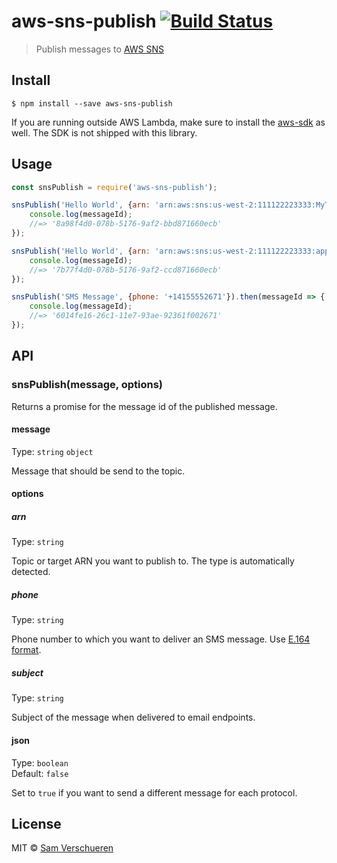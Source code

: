 # aws-sns-publish [![Build Status](https://travis-ci.org/SamVerschueren/aws-sns-publish.svg?branch=master)](https://travis-ci.org/SamVerschueren/aws-sns-publish)

> Publish messages to [AWS SNS](https://aws.amazon.com/sns)


## Install

```
$ npm install --save aws-sns-publish
```

If you are running outside AWS Lambda, make sure to install the [aws-sdk](https://github.com/aws/aws-sdk-js) as well. The SDK is not shipped with this library.


## Usage

```js
const snsPublish = require('aws-sns-publish');

snsPublish('Hello World', {arn: 'arn:aws:sns:us-west-2:111122223333:MyTopic'}).then(messageId => {
	console.log(messageId);
	//=> '8a98f4d0-078b-5176-9af2-bbd871660ecb'
});

snsPublish('Hello World', {arn: 'arn:aws:sns:us-west-2:111122223333:app/GCM/MyApplication'}).then(messageId => {
	console.log(messageId);
	//=> '7b77f4d0-078b-5176-9af2-ccd871660ecb'
});

snsPublish('SMS Message', {phone: '+14155552671'}).then(messageId => {
	console.log(messageId);
	//=> '6014fe16-26c1-11e7-93ae-92361f002671'
});
```


## API

### snsPublish(message, options)

Returns a promise for the message id of the published message.

#### message

Type: `string` `object`

Message that should be send to the topic.

#### options

##### arn

Type: `string`

Topic or target ARN you want to publish to. The type is automatically detected.

##### phone

Type: `string`

Phone number to which you want to deliver an SMS message. Use [E.164 format](https://en.wikipedia.org/wiki/E.164).

##### subject

Type: `string`

Subject of the message when delivered to email endpoints.

#### json

Type: `boolean`<br>
Default: `false`

Set to `true` if you want to send a different message for each protocol.


## License

MIT © [Sam Verschueren](https://github.com/SamVerschueren)
